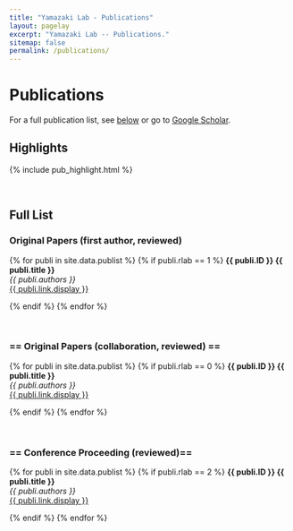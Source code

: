 ```yaml
---
title: "Yamazaki Lab - Publications"
layout: pagelay
excerpt: "Yamazaki Lab -- Publications."
sitemap: false
permalink: /publications/
---
```



# Publications

For a full publication list, see [below](#full-list) or go to [Google Scholar](https://scholar.google.com/citations?user=p1jmV0sAAAAJ&hl=en).

## Highlights

{% include pub_highlight.html %}

<p> &nbsp; </p>


## Full List
### Original Papers (first author, reviewed)

{% for publi in site.data.publist %}
{% if publi.rlab == 1 %}
<b> {{ publi.ID }} {{ publi.title }} </b><br>
<em> {{ publi.authors }} </em><br /> <a href="{{ publi.link.url }}">{{ publi.link.display }}</a>

{% endif %}
{% endfor %}

<p> &nbsp; </p>

### == Original Papers (collaboration, reviewed) ==

{% for publi in site.data.publist %}
{% if publi.rlab == 0 %}
<b> {{ publi.ID }} {{ publi.title }} </b><br>
<em> {{ publi.authors }} </em><br /> <a href="{{ publi.link.url }}">{{ publi.link.display }}</a>

{% endif %}
{% endfor %}

<p> &nbsp; </p>

### == Conference Proceeding (reviewed)==

{% for publi in site.data.publist %}
{% if publi.rlab == 2 %}
<b> {{ publi.ID }} {{ publi.title }} </b><br>
<em> {{ publi.authors }} </em><br /> <a href="{{ publi.link.url }}">{{ publi.link.display }}</a>

{% endif %}
{% endfor %}

<p> &nbsp; </p>
